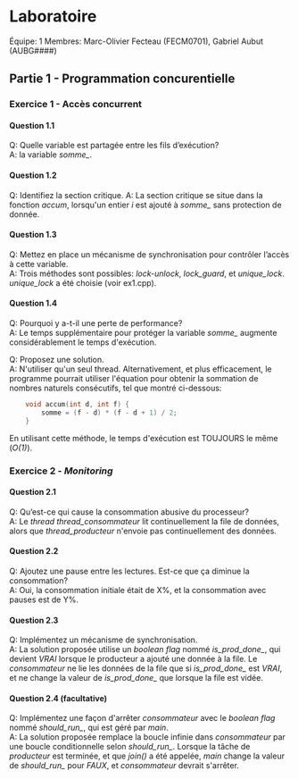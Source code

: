 # Laboratoire

Équipe: 1
Membres: Marc-Olivier Fecteau (FECM0701), Gabriel Aubut (AUBG####)

## Partie 1 - Programmation concurentielle

### Exercice 1 - Accès concurrent

#### Question 1.1

Q:	Quelle variable est partagée entre les fils d’exécution?  
A:	la variable *somme_*.

#### Question 1.2

Q:	Identifiez la section critique.
A:	La section critique se situe dans la fonction *accum*, lorsqu'un entier *i* est ajouté à 
	*somme_* sans protection de donnée.

#### Question 1.3

Q:	Mettez en place un mécanisme de synchronisation pour contrôler l’accès à cette variable.  
A:	Trois méthodes sont possibles: *lock-unlock*, *lock_guard*, et *unique_lock*. *unique_lock* 
	a été choisie (voir ex1.cpp).

#### Question 1.4

Q:	Pourquoi y a-t-il une perte de performance?  
A:	Le temps supplémentaire pour protéger la variable *somme_* augmente considérablement le 
	temps d'exécution.

Q:	Proposez une solution.  
A:	N'utiliser qu'un seul thread. Alternativement, et plus efficacement, le programme pourrait 
	utiliser l'équation pour obtenir la sommation de nombres naturels consécutifs, tel que montré 
	ci-dessous:

```cpp
	void accum(int d, int f) {
		somme = (f - d) * (f - d + 1) / 2;
	}
```

En utilisant cette méthode, le temps d'exécution est TOUJOURS le même (*O(1)*).

### Exercice 2 - *Monitoring*

#### Question 2.1

Q:	Qu’est-ce qui cause la consommation abusive du processeur?  
A:	Le *thread thread_consommateur* lit continuellement la file de données, 
	alors que *thread_producteur* n'envoie pas continuellement des données.

#### Question 2.2

Q:	Ajoutez une pause entre les lectures. Est-ce que ça diminue la consommation?  
A:	Oui, la consommation initiale était de X%, et la consommation avec pauses est de Y%.

#### Question 2.3

Q:	Implémentez un mécanisme de synchronisation.  
A:	La solution proposée utilise un *boolean flag* nommé *is_prod_done_*, qui devient *VRAI* 
	lorsque le producteur a ajouté une donnée à la file. Le *consommateur* ne lie les données 
	de la file que si *is_prod_done_* est *VRAI*, et ne change la valeur de *is_prod_done_* 
	que lorsque la file est vidée.

#### Question 2.4 (facultative)

Q:	Implémentez une façon d'arrêter *consommateur* avec le *boolean flag* nommé *should_run_*, qui est 
	géré par *main*.  
A:	La solution proposée remplace la boucle infinie dans *consommateur* par une boucle conditionnelle 
	selon *should_run_*. Lorsque la tâche de *producteur* est terminée, et que *join()* a été appelée, 
	*main* change la valeur de *should_run_* pour *FAUX*, et *consommateur* devrait s'arrêter.